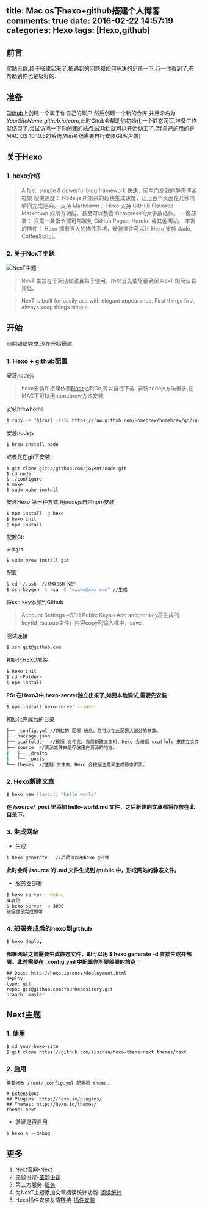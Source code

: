 title: Mac os下hexo+github搭建个人博客
comments: true
date: 2016-02-22 14:57:19
categories: Hexo
tags: [Hexo,github]
---

## 前言
爬贴无数,终于搭建起来了,把遇到的问题和如何解决的记录一下,万一你看到了,有帮助到你也是极好的.

## 准备
 [Github](https://github.com/)上创建一个属于你自己的账户,然后创建一个新的仓库,并且命名为*YourSiteName.github.io/com*,此时Gitub会帮助你初始化一个静态网页,准备工作就结束了,尝试访问一下你创建的站点,成功后就可以开始动工了.(我自己的用的是MAC OS 10.10.5的系统,Win系统需要自行安装Git客户端)
 <!-- more -->
 
## 关于Hexo
### 1. hexo介绍

> A fast, simple & powerful blog framework
> 快速，简单而高效的静态博客框架
> 超快速度： Node.js 所带来的超快生成速度，让上百个页面在几秒内瞬间完成渲染。
> 支持 Markdown： Hexo 支持 GitHub Flavored Markdown 的所有功能，甚至可以整合 Octopress的大多数插件。
> 一键部署： 只需一条指令即可部署到 GitHub Pages, Heroku 或其他网站。
> 丰富的插件： Hexo 拥有强大的插件系统，安装插件可以让 Hexo 支持 Jade, CoffeeScript。

### 2. 关于NexT主题
 
![NexT主题](http://7xr4es.com1.z0.glb.clouddn.com/Snip20160222_2.png)

> NexT 主旨在于简洁优雅且易于使用，所以首先要尽量确保 NexT 的简洁易用性。

> NexT is built for easily use with elegant appearance. First things first, always keep things simple.

## 开始
前期铺垫完成,现在开始搭建.

### 1. Hexo + github配置
安装nodejs
	
>hexo安装和搭建依赖[Nodejs](https://nodejs.org/en/)和Git,可以自行下载.
>安装nodejs方法很多,在MAC下可以用homebrew方式安装
	
安装brewhome

```bash
$ ruby -e "$(curl -fsSL https://raw.github.com/Homebrew/homebrew/go/install)”
``` 
	  
安装nodejs
	  
``` bash
$ brew install node
```
	  
或者是在git下安装:
	  	  
```
$ git clone git://github.com/joyent/node.git
$ cd node
$ ./configure
$ make
$ sudo make install
```
	 
安装Hexo
第一种方式,用nodejs自带npm安装
	
```bash
$ npm install -g hexo
$ hexo init
$ npm install
```
	
配置Git
	 
	安装git
	
```
$ sudo brew install git
```
	
配置
	
``` bash
$ cd ~/.ssh  //检查SSH KEY
$ ssh-keygen -t rsa -C "xxxxx@xxx.com" //生成
```
	 
将ssh key添加到Github
	
	
> Account Settings->SSH Public Keys->Add another key将生成的key(id_rsa.pub文件）内容copy到输入框中，save。 	   	

测试连接

```bash
$ ssh git@github.com
```

初始化HEXO框架

```bash
$ hexo init
$ cd <Folder>
$ npm install
```

**PS: 在Hexo3中,hexo-server独立出来了,如要本地调试,需要先安装**
 
 ```bash
$ npm install hexo-server --save
 ```
 
初始化完成后的目录

``` bash
├── _config.yml //网站的 配置 信息，您可以在此配置大部分的参数。
├── package.json
├── scaffolds 	//模版 文件夹。当您新建文章时，Hexo 会根据 scaffold 来建立文件。
├── source 	//资源文件夹是存放用户资源的地方。
|   ├── _drafts
|   └── _posts
└── themes 	//主题 文件夹。Hexo 会根据主题来生成静态页面。
```

### 2. Hexo新建文章
```bash
$ hexo new [layout] "hello world" 
```
**在 /source/_post 里添加 hello-world.md 文件，之后新建的文章都将存放在此目录下。**

### 3. 生成网站
* 生成

```bash
$ hexo generate   //后期可以用hexo g代替
```

**此时会将 /source 的 .md 文件生成到 /public 中，形成网站的静态文件。**

* 服务器部署

```bash
$ hexo server --debug
或者是
$ hexo server -p 3000
根据提示完成即可
```
### 4. 部署完成后的hexo到github

```bash
$ hexo deploy
```

**部署网站之前需要生成静态文件，即可以用 $ hexo generate -d 直接生成并部署。此时需要在 _config.yml 中配置你所要部署的站点**：
  
  
	## Docs: http://hexo.io/docs/deployment.html
	deploy:
  	type: git
  	repo: git@github.com:YourRepository.git
  	branch: master


## Next主题
### 1. 使用

```bash
$ cd your-hexo-site
$ git clone https://github.com/iissnan/hexo-theme-next themes/next
```

### 2. 启用
	需要修改 /root/_config.yml 配置项 theme：
	
```
# Extensions
## Plugins: http://hexo.io/plugins/
## Themes: http://hexo.io/themes/
theme: next
```
	
* 验证是否启用
	
```
$ hexo s --debug
```
	
## 更多
1. Next官网-[Next](http://theme-next.iissnan.com/)
2. 主题设定-[主题设定](http://theme-next.iissnan.com/theme-settings.html)
3. 第三方服务-[服务](http://theme-next.iissnan.com/third-party-services.html)
4. 为NexT主题添加文章阅读统计功能-[阅读统计](http://www.tuicool.com/articles/YB3EJnz)
5. Hexo插件安装友情链接-[插件安装](http://luuman.github.io/2015/12/27/Hexo-plug)
	


